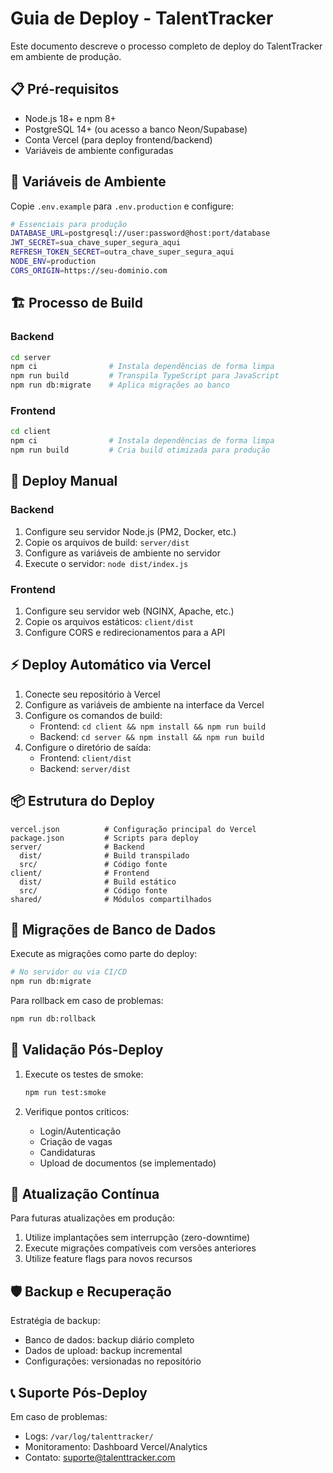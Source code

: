 # Guia de Deploy - TalentTracker

Este documento descreve o processo completo de deploy do TalentTracker em ambiente de produção.

## 📋 Pré-requisitos

- Node.js 18+ e npm 8+
- PostgreSQL 14+ (ou acesso a banco Neon/Supabase)
- Conta Vercel (para deploy frontend/backend)
- Variáveis de ambiente configuradas

## 🔑 Variáveis de Ambiente

Copie `.env.example` para `.env.production` e configure:

```bash
# Essenciais para produção
DATABASE_URL=postgresql://user:password@host:port/database
JWT_SECRET=sua_chave_super_segura_aqui
REFRESH_TOKEN_SECRET=outra_chave_super_segura_aqui
NODE_ENV=production
CORS_ORIGIN=https://seu-dominio.com
```

## 🏗️ Processo de Build

### Backend

```bash
cd server
npm ci                # Instala dependências de forma limpa
npm run build         # Transpila TypeScript para JavaScript
npm run db:migrate    # Aplica migrações ao banco
```

### Frontend

```bash
cd client
npm ci                # Instala dependências de forma limpa
npm run build         # Cria build otimizada para produção
```

## 🚀 Deploy Manual

### Backend

1. Configure seu servidor Node.js (PM2, Docker, etc.)
2. Copie os arquivos de build: `server/dist`
3. Configure as variáveis de ambiente no servidor
4. Execute o servidor: `node dist/index.js`

### Frontend

1. Configure seu servidor web (NGINX, Apache, etc.)
2. Copie os arquivos estáticos: `client/dist`
3. Configure CORS e redirecionamentos para a API

## ⚡ Deploy Automático via Vercel

1. Conecte seu repositório à Vercel
2. Configure as variáveis de ambiente na interface da Vercel
3. Configure os comandos de build:
   - Frontend: `cd client && npm install && npm run build`
   - Backend: `cd server && npm install && npm run build`
4. Configure o diretório de saída:
   - Frontend: `client/dist`
   - Backend: `server/dist`

## 📦 Estrutura do Deploy

```
vercel.json          # Configuração principal do Vercel
package.json         # Scripts para deploy
server/              # Backend
  dist/              # Build transpilado
  src/               # Código fonte
client/              # Frontend
  dist/              # Build estático
  src/               # Código fonte
shared/              # Módulos compartilhados
```

## 🔄 Migrações de Banco de Dados

Execute as migrações como parte do deploy:

```bash
# No servidor ou via CI/CD
npm run db:migrate
```

Para rollback em caso de problemas:

```bash
npm run db:rollback
```

## 🧪 Validação Pós-Deploy

1. Execute os testes de smoke:
   ```bash
   npm run test:smoke
   ```

2. Verifique pontos críticos:
   - Login/Autenticação
   - Criação de vagas
   - Candidaturas
   - Upload de documentos (se implementado)

## 🔄 Atualização Contínua

Para futuras atualizações em produção:

1. Utilize implantações sem interrupção (zero-downtime)
2. Execute migrações compatíveis com versões anteriores
3. Utilize feature flags para novos recursos

## 🛡️ Backup e Recuperação

Estratégia de backup:
- Banco de dados: backup diário completo
- Dados de upload: backup incremental
- Configurações: versionadas no repositório

## 📞 Suporte Pós-Deploy

Em caso de problemas:
- Logs: `/var/log/talenttracker/`
- Monitoramento: Dashboard Vercel/Analytics
- Contato: suporte@talenttracker.com

